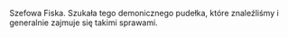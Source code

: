 Szefowa Fiska. Szukała tego demonicznego pudełka, które znaleźliśmy i generalnie zajmuje się takimi sprawami.